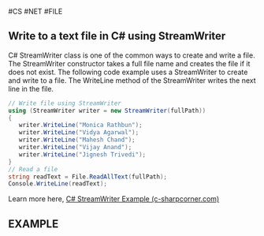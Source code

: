 #CS #NET #FILE
## Write to a text file in C# using StreamWriter

C# StreamWriter class is one of the common ways to create and write a file. The StreamWriter constructor takes a full file name and creates the file if it does not exist. The following code example uses a StreamWriter to create and write to a file. The WriteLine method of the StreamWriter writes the next line in the file. 

```csharp
// Write file using StreamWriter
using (StreamWriter writer = new StreamWriter(fullPath))
{
   writer.WriteLine("Monica Rathbun");
   writer.WriteLine("Vidya Agarwal");
   writer.WriteLine("Mahesh Chand");
   writer.WriteLine("Vijay Anand");
   writer.WriteLine("Jignesh Trivedi");
}
// Read a file
string readText = File.ReadAllText(fullPath);
Console.WriteLine(readText);
```

Learn more here, [C# StreamWriter Example (c-sharpcorner.com)](https://www.c-sharpcorner.com/article/csharp-streamwriter-example/)
## EXAMPLE



